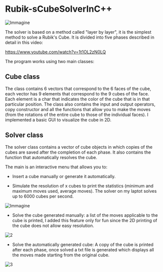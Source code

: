 # Rubik-sCubeSolverInC++

![Immagine](https://user-images.githubusercontent.com/56454542/176896577-96192091-1e7f-4408-af98-892f6b2f211a.png)

The solver is based on a method called "layer by layer", it is the simplest method to solve a Rubik's Cube.
It is divided into five phases described in detail in this video:

https://www.youtube.com/watch?v=1t1OL2zN0LQ

The program works using two main classes:

## Cube class

The class contains 6 vectors that correspond to the 6 faces of the cube, each vector has 9 elements that correspond to the 9 cubes of the face. 
Each element is a char that indicates the color of the cube that is in that particular position.
The class also contains the input and output operators, copy constructor and all the functions that allow you to make the moves (from the rotations of the entire cube to those of the individual faces). I implemented a basic GUI to visualize the cube in 2D.

## Solver class
The solver class contains a vector of cube objects in which copies of the cubes are saved after the completion of each phase.
It also contains the function that automatically resolves the cube.

The main is an interactive menu that allows you to:

- Insert a cube manually or generate it automatically.

- Simulate the resolution of x cubes to print the statistics (minimum and maximum moves used, average moves). The solver on my laptot solves up to 6000 cubes per second.

![Immagine](https://user-images.githubusercontent.com/56454542/176928167-c27da01c-49e2-41f6-929f-2011c977dd8f.png)

- Solve the cube generated manually: a list of the moves applicable to the cube is printed, I added this feature only for fun since the 2D printing of the cube does not allow easy resolution.

![2](https://user-images.githubusercontent.com/56454542/176928509-951bf091-4f11-40ca-9de8-4801adfd35ee.png)


- Solve the automatically generated cube: A copy of the cube is printed after each phase, once solved a txt file is generated which displays all the moves made starting from the original cube.

![3](https://user-images.githubusercontent.com/56454542/176928767-a2770b74-ae9a-40ba-b226-92abbae50e4d.png)


